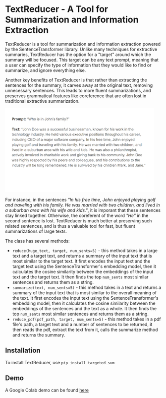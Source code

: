 # TextReducer - A Tool for Summarization and Information Extraction
TextReducer is a tool for summarization and information extraction powered by the SentenceTransformer library. Unlike many techniques for extractive summaries, TextReducer has the option for a "target" around which the summary will be focused. This target can be any text prompt, meaning that a user can specify the type of information that they would like to find or summarize, and ignore everything else.

Another key benefits of TextReducer is that rather than extracting the sentences for the summary, it carves away at the original text, removing unnecessary sentences. This leads to more fluent summarizations, and preserves grammatical features like coreference that are often lost in traditional extractive summarization. 

![gif](Untitled_presentation_-_Google_Slides_-_Brave_2023-01-24_20-01-37_AdobeExpress.gif)

For instance, in the sentences *"In his free time, John enjoyed playing golf and traveling with his family. He was married with two children, and lived in a suburban area with his wife and kids."*, it is imporant that these sentences stay linked together. Otherwise, the coreferent of the word *"He"* in the second sentence is lost. TextReducer is much better at preserving such related sentences, and is thus a valuable tool for fast, but fluent summarizations of large texts.

The class has several methods:
- `reduce(huge_text, target, num_sents=5)` - this method takes in a large text and a target text, and returns a summary of the input text that is most similar to the target text. It first encodes the input text and the target text using the SentenceTransformer's embedding model, then it calculates the cosine similarity between the embeddings of the input text and the target text. It then finds the top `num_sents` most similar sentences and returns them as a string.
- `summarize(text, num_sents=5)` - this method takes in a text and returns a summary of the input text that is most similar to the overall meaning of the text. It first encodes the input text using the SentenceTransformer's embedding model, then it calculates the cosine similarity between the embeddings of the sentences and the text as a whole. It then finds the top `num_sents` most similar sentences and returns them as a string.
- `reduce_pdf(pdf_path, target, num_sents=5)` - this method takes in a pdf file's path, a target text and a number of sentences to be returned, it then reads the pdf, extract the text from it, calls the summarize method and returns the summary.

## Installation
To install TextReducer, use `pip install targeted_sum`

## Demo
A Google Colab demo can be found [here](https://colab.research.google.com/drive/1Bnl4e9JmFYoTSAF2FlBVPAUQ1lC0EpjE?usp=sharing)